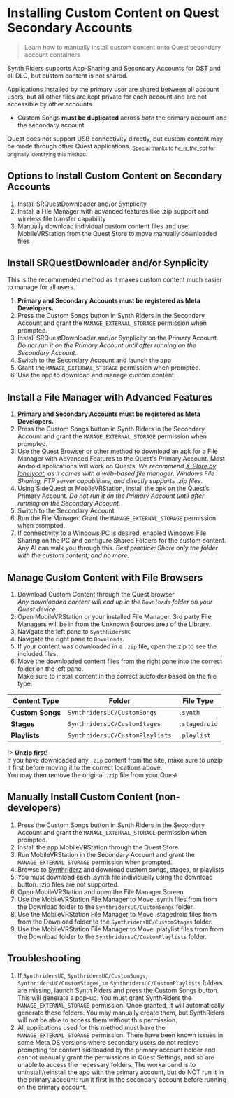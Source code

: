 # Installing Custom Content on Quest Secondary Accounts

> Learn how to manually install custom content onto Quest secondary account containers

Synth Riders supports App-Sharing and Secondary Accounts for OST and all DLC, but custom content is not shared.

Applications installed by the primary user are shared between all account users, but all other files are kept private for each account and are not accessible by other accounts.
- Custom Songs **must be duplicated** across _both_ the primary account and the secondary account

Quest does not support USB connectivity directly, but custom content may be made through other Quest applications.
<sub>Special thanks to <em>he_is_the_cat</em> for originally identifying this method.</sub>

## Options to Install Custom Content on Secondary Accounts

1. Install SRQuestDownloader and/or Synplicity
2. Install a File Manager with advanced features like .zip support and wireless file transfer capability
3. Manually download individual custom content files and use MobileVRStation from the Quest Store to move manually downloaded files

## Install SRQuestDownloader and/or Synplicity

This is the recommended method as it makes custom content much easier to manage for all users.

1. **Primary and Secondary Accounts must be registered as Meta Developers.**
2. Press the Custom Songs button in Synth Riders in the Secondary Account and grant the `MANAGE_EXTERNAL_STORAGE` permission when prompted.
3. Install SRQuestDownloader and/or Synplicity on the Primary Account. *Do not run it on the Primary Account until after running on the Secondary Account.*
4. Switch to the Secondary Account and launch the app
5. Grant the `MANAGE_EXTERNAL_STORAGE` permission when prompted.
6. Use the app to download and manage custom content.

## Install a File Manager with Advanced Features

1. **Primary and Secondary Accounts must be registered as Meta Developers.**
2. Press the Custom Songs button in Synth Riders in the Secondary Account and grant the `MANAGE_EXTERNAL_STORAGE` permission when prompted.
3. Use the Quest Browser or other method to download an apk for a File Manager with Advanced Features to the Quest's Primary Account. Most Android applications will work on Quests.
   _We recommend [X-Plore by lonelycat](https://www.lonelycatgames.com/apps/xplore), as it comes with a web-based file manager, Windows File Sharing, FTP server capabilities, and directly supports .zip files._
4. Using SideQuest or MobileVRStation, install the apk on the Quest’s Primary Account.  *Do not run it on the Primary Account until after running on the Secondary Account.*
5. Switch to the Secondary Account.
6. Run the File Manager. Grant the `MANAGE_EXTERNAL_STORAGE` permission when prompted.
7. If connectivity to a Windows PC is desired, enabled Windows File Sharing on the PC and configure Shared Folders for the custom content. Any AI can walk you through this. *Best practice: Share only the folder with the custom content, and no more.*

## Manage Custom Content with File Browsers

1. Download Custom Content through the Quest browser  
   _Any downloaded content will end up in the `Downloads` folder on your Quest device_
2. Open MobileVRStation or your installed File Manager. 3rd party File Managers will be in from the Unknown Sources area of the Library.
3. Navigate the left pane to `SynthRidersUC`
4. Navigate the right pane to `Downloads`.
5. If your content was downloaded in a `.zip` file, open the zip to see the included files.
6. Move the downloaded content files from the right pane into the correct folder on the left pane.  
   Make sure to install content in the correct subfolder based on the file type:

| Content Type     | Folder                          | File Type                                         |
|------------------|---------------------------------|---------------------------------------------------|
| **Custom Songs** | `SynthridersUC/CustomSongs`     | `.synth`                                          |
| **Stages**       | `SynthridersUC/CustomStages`    | `.stagedroid`                                     |
| **Playlists**    | `SynthridersUC/CustomPlaylists` | `.playlist`                                       |
 
!> **Unzip first!**  
If you have downloaded any `.zip` content from the site, make sure to unzip it first before moving it to the correct locations above.  
You may then remove the original `.zip` file from your Quest

## Manually Install Custom Content (non-developers) 

1. Press the Custom Songs button in Synth Riders in the Secondary Account and grant the `MANAGE_EXTERNAL_STORAGE` permission when prompted.
2. Install the app MobileVRStation through the Quest Store
3. Run MobileVRStation in the Secondary Account and grant the `MANAGE_EXTERNAL_STORAGE` permission when prompted.
4. Browse to [Synthriderz](https://synriderz.com) and download custom songs, stages, or playlists
5. You must download each .synth file individually using the download button. .zip files are not supported.
6. Open MobileVRStation and open the File Manager Screen
7. Use the MobileVRStation File Manager to Move .synth files from from the Download folder to the `SynthridersUC/CustomSongs` folder.
8. Use the MobileVRStation File Manager to Move .stagedroid files from from the Download folder to the `SynthridersUC/CustomStages` folder.
9. Use the MobileVRStation File Manager to Move .platylist files from from the Download folder to the `SynthridersUC/CustomPlaylists` folder.

## Troubleshooting
1. If `SynthridersUC`, `SynthridersUC/CustomSongs`, `SynthridersUC/CustomStages`, or `SynthridersUC/CustomPlaylists` folders are missing, launch Synth Riders and press the Custom Songs button. This will generate a pop-up. You must grant SynthRiders the `MANAGE_EXTERNAL_STORAGE` permission. Once granted, it will automatically generate these folders. You may manually create them, but SynthRiders will not be able to access them without this permission.
2. All applications used for this method must have the `MANAGE_EXTERNAL_STORAGE` permission. There have been known issues in some Meta OS versions where secondary users do not recieve prompting for content sideloaded by the primary account holder and cannot manually grant the permissions in Quest Settings, and so are unable to access the necessary folders. The workaround is to uninstall/reinstall the app with the primary account, but do NOT run it in the primary account: run it first in the secondary account before running on the primary account.
